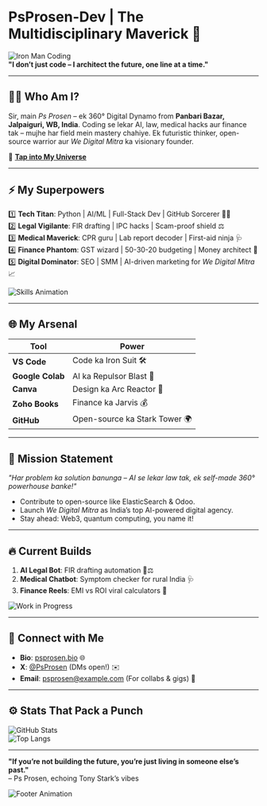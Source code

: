 # PsProsen-Dev | The Multidisciplinary Maverick 🚀  
![Iron Man Coding](https://media.giphy.com/media/LmNwrBhejkK9EFP504/giphy.gif)  
**"I don’t just code – I architect the future, one line at a time."**  

---

## 👨‍💻 Who Am I?  
Sir, main *Ps Prosen* – ek 360° Digital Dynamo from **Panbari Bazar, Jalpaiguri, WB, India**. Coding se lekar AI, law, medical hacks aur finance tak – mujhe har field mein mastery chahiye. Ek futuristic thinker, open-source warrior aur *We Digital Mitra* ka visionary founder.  

🔗 **[Tap into My Universe](https://psprosen.bio/)**  

---

## ⚡ My Superpowers  
1️⃣ **Tech Titan**: Python | AI/ML | Full-Stack Dev | GitHub Sorcerer 🐍🤖  
2️⃣ **Legal Vigilante**: FIR drafting | IPC hacks | Scam-proof shield ⚖️  
3️⃣ **Medical Maverick**: CPR guru | Lab report decoder | First-aid ninja 🩺  
4️⃣ **Finance Phantom**: GST wizard | 50-30-20 budgeting | Money architect 💸  
5️⃣ **Digital Dominator**: SEO | SMM | AI-driven marketing for *We Digital Mitra* 📈  

![Skills Animation](https://media.giphy.com/media/3o7TKz0z1n8H8qJkgM/giphy.gif)  

---

## 🌐 My Arsenal  
| **Tool**          | **Power**                     |  
|-------------------|-------------------------------|  
| **VS Code**       | Code ka Iron Suit 🛠️         |  
| **Google Colab**  | AI ka Repulsor Blast 🤖      |  
| **Canva**         | Design ka Arc Reactor 🎨     |  
| **Zoho Books**    | Finance ka Jarvis 💰         |  
| **GitHub**        | Open-source ka Stark Tower 🌍|  

---

## 🎯 Mission Statement  
*"Har problem ka solution banunga – AI se lekar law tak, ek self-made 360° powerhouse banke!"*  
- Contribute to open-source like ElasticSearch & Odoo.  
- Launch *We Digital Mitra* as India’s top AI-powered digital agency.  
- Stay ahead: Web3, quantum computing, you name it!  

---

## 🔥 Current Builds  
1. **AI Legal Bot**: FIR drafting automation 🤖⚖️  
2. **Medical Chatbot**: Symptom checker for rural India 🩺  
3. **Finance Reels**: EMI vs ROI viral calculators 📱  

![Work in Progress](https://media.giphy.com/media/26FPy3QZQqGtRwX5K/giphy.gif)  

---

## 📡 Connect with Me  
- **Bio**: [psprosen.bio](https://psprosen.bio/) 🌐  
- **X**: [@PsProsen](https://x.com/PsProsen) (DMs open!) ✉️  
- **Email**: psprosen@example.com (For collabs & gigs) 📧  

---

## ⚙️ Stats That Pack a Punch  
![GitHub Stats](https://github-readme-stats.vercel.app/api?username=PsProsen-Dev&show_icons=true&theme=radical)  
![Top Langs](https://github-readme-stats.vercel.app/api/top-langs/?username=PsProsen-Dev&layout=compact&theme=radical)  

---

**"If you’re not building the future, you’re just living in someone else’s past."**  
– Ps Prosen, echoing Tony Stark’s vibes  

![Footer Animation](https://media.giphy.com/media/l0MYt5jPRH1K1lDG0/giphy.gif)  
